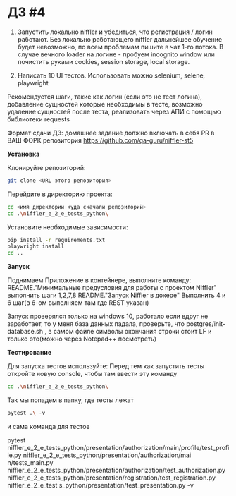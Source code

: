 



# ДЗ #4
1) Запустить локально niffler и убедиться, что регистрация / логин работают. Без локально работающего niffler дальнейшее обучение будет невозможно, по всем проблемам пишите в чат 1-го потока. В случае вечного loader на логине - пробуем incognito window или почистить руками cookies, session storage, local storage.

2) Написать 10 UI тестов. Использовать можно selenium, selene, playwright

Рекомендуется шаги, такие как логин (если это не тест логина), добавление сущностей которые необходимы в тесте, возможно удаление сущностей после теста, реализовать через АПИ с помощью библиотеки requests



Формат сдачи ДЗ: домашнее задание должно включать в себя PR в ВАШ ФОРК репозитория https://github.com/qa-guru/niffler-st5


**Установка**

Клонируйте репозиторий:
```bash
git clone <URL этого репозитория>
```

Перейдите в директорию проекта:
```bash
cd <имя директории куда скачали репозиторий>
cd .\niffler_e_2_e_tests_python\
```

Установите необходимые зависимости:
```bash
pip install -r requirements.txt
playwright install
cd ..
```


**Запуск**

Поднимаем Приложение в контейнере, выполните команду:
README."Минимальные предусловия для работы с проектом Niffler" выполнить шаги 1,2,7,8
README."Запуск Niffler в докере" Выполнить 4 и 6 шаг(в 6-ом выполняем там где REST указан)

Запуск проверялся только на windows 10, работало
если вдруг не заработает, то у меня база данных падала, проверьте, что postgres/init-database.sh , в самом файле символы окончания строки стоит LF и только это(можно через Notepad++ посмотреть)

**Тестирование**

Для запуска тестов используйте:
Перед тем как запустить тесты откройте новую console, чтобы там ввести эту команду

```bash
cd .\niffler_e_2_e_tests_python\
```
Так мы попадем в папку, где тесты лежат
```bash
pytest .\ -v
```
и сама команда для тестов


pytest niffler_e_2_e_tests_python/presentation/authorization/main/profile/test_profile.py niffler_e_2_e_tests_python/presentation/authorization/mai
n/tests_main.py niffler_e_2_e_tests_python/presentation/authorization/test_authorization.py niffler_e_2_e_tests_python/presentation/registration/test_registration.py niffler_e_2_e_test
s_python/presentation/test_presentation.py -v
